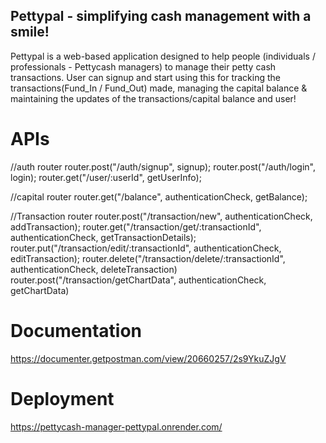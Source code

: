 ## Pettypal - simplifying cash management with a smile!
Pettypal is a web-based application designed to help people (individuals / professionals - Pettycash managers) to manage their petty cash transactions. User can signup and start using this for tracking the transactions(Fund_In / Fund_Out) made, managing the capital balance & maintaining the updates of the transactions/capital balance and user!

# APIs
//auth router
router.post("/auth/signup", signup);
router.post("/auth/login", login);
router.get("/user/:userId", getUserInfo);

//capital router
router.get("/balance", authenticationCheck, getBalance);

//Transaction router
router.post("/transaction/new", authenticationCheck, addTransaction);
router.get("/transaction/get/:transactionId", authenticationCheck, getTransactionDetails);
router.put("/transaction/edit/:transactionId", authenticationCheck, editTransaction);
router.delete("/transaction/delete/:transactionId", authenticationCheck, deleteTransaction)
router.post("/transaction/getChartData", authenticationCheck, getChartData)

# Documentation
https://documenter.getpostman.com/view/20660257/2s9YkuZJgV

# Deployment
https://pettycash-manager-pettypal.onrender.com/
